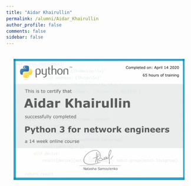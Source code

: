 ```yaml
---
title: "Aidar Khairullin"
permalink: /alumni/Aidar_Khairullin
author_profile: false
comments: false
sidebar: false
---
```


<div style="padding: 20px;">
  <img src="https://raw.githubusercontent.com/pyneng/pyneng.github.io/master/alumni/Aidar_Khairullin.png" alt="Python for network engineers">
</div>

